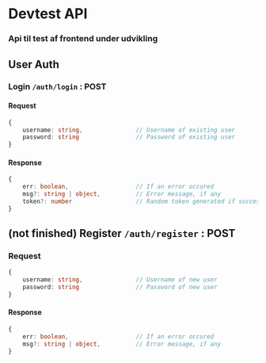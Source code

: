 # Devtest API
### Api til test af frontend under udvikling


## User Auth

### Login `/auth/login` : POST
#### Request
```typescript
{
    username: string,               // Username of existing user
    password: string                // Password of existing user
}
```
#### Response
```typescript
{
    err: boolean,                   // If an error occured
    msg?: string | object,          // Error message, if any
    token?: number                  // Random token generated if successful
}
```

## (not finished) Register `/auth/register` : POST

### Request
```typescript
{
    username: string,               // Username of new user
    password: string                // Password of new user
}
```

#### Response
```typescript
{
    err: boolean,                   // If an error occured
    msg?: string | object,          // Error message, if any
}
```


